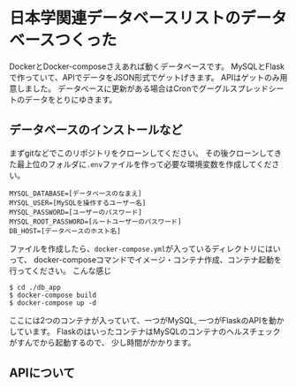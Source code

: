 # 日本学関連データベースリストのデータベースつくった

DockerとDocker-composeさえあれば動くデータベースです。
MySQLとFlaskで作っていて、APIでデータをJSON形式でゲットげきます。
APIはゲットのみ用意しました。
データベースに更新がある場合はCronでグーグルスプレッドシートのデータをとりにゆきます。


## データベースのインストールなど

まずgitなどでこのリポジトリをクローンしてください。
その後クローンしてきた最上位のフォルダに```.env```ファイルを作って必要な環境変数を作成してください。

```
MYSQL_DATABASE=[データベースのなまえ]
MYSQL_USER=[MySQLを操作するユーザー名]
MYSQL_PASSWORD=[ユーザーのパスワード]
MYSQL_ROOT_PASSWORD=[ルートユーザーのパスワード]
DB_HOST=[データベースのホスト名]
```

ファイルを作成したら、```docker-compose.yml```が入っているディレクトリにはいって、
docker-composeコマンドでイメージ・コンテナ作成、コンテナ起動を行ってください。
こんな感じ
```
$ cd ./db_app
$ docker-compose build
$ docker-compose up -d
```

ここには2つのコンテナが入っていて、一つがMySQL, 一つがFlaskのAPIを動かしています。
FlaskのはいったコンテナはMySQLのコンテナのヘルスチェックがすんでから起動するので、
少し時間がかかります。

## APIについて




